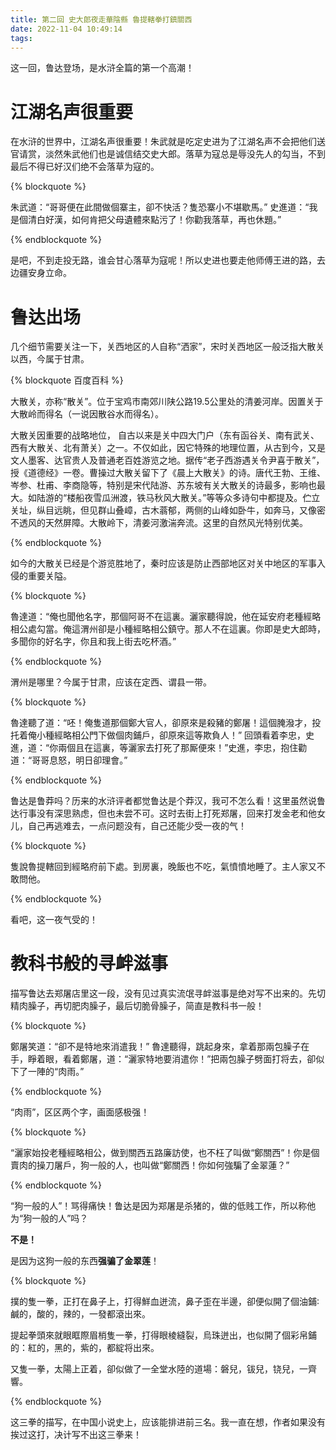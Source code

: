 ```yaml
---
title: 第二回 史大郎夜走華陰縣 魯提轄拳打鎮關西
date: 2022-11-04 10:49:14
tags:
---
```


这一回，鲁达登场，是水浒全篇的第一个高潮！

<!-- more -->

# 江湖名声很重要

在水浒的世界中，江湖名声很重要！朱武就是吃定史进为了江湖名声不会把他们送官请赏，淡然朱武他们也是诚信结交史大郎。落草为寇总是辱没先人的勾当，不到最后不得已好汉们绝不会落草为寇的。

{% blockquote %}

朱武道：“哥哥便在此間做個寨主，卻不快活？隻恐寨小不堪歇馬。”
史進道：“我是個清白好漢，如何肯把父母遺體來點污了！你勸我落草，再也休題。”

{% endblockquote %}

是吧，不到走投无路，谁会甘心落草为寇呢！所以史进也要走他师傅王进的路，去边疆安身立命。

# 鲁达出场

几个细节需要关注一下，关西地区的人自称“洒家”，宋时关西地区一般泛指大散关以西，今属于甘肃。

{% blockquote 百度百科 %}

大散关，亦称“散关”。位于宝鸡市南郊川陕公路19.5公里处的清姜河岸。因置关于大散岭而得名（一说因散谷水而得名）。

大散关因重要的战略地位， 自古以来是关中四大门户（东有函谷关、南有武关、西有大散关、北有萧关）之一。不仅如此，因它特殊的地理位置，从古到今，又是文人墨客、达官贵人及普通老百姓游览之地。据传“老子西游遇关令尹喜于散关”，授《道德经》一卷。曹操过大散关留下了《晨上大散关》的诗。唐代王勃、王维、岑参、杜甫、李商隐等，特别是宋代陆游、苏东坡有关大散关的诗最多，影响也最大。如陆游的“楼船夜雪瓜洲渡，铁马秋风大散关。”等等众多诗句中都提及。伫立关址，纵目远眺，但见群山叠嶂，古木蓊郁，两侧的山峰如卧牛，如奔马，又像密不透风的天然屏障。大散岭下，清姜河激湍奔流。这里的自然风光特别优美。

{% endblockquote %}

如今的大散关已经是个游览胜地了，秦时应该是防止西部地区对关中地区的军事入侵的重要关隘。

{% blockquote %}

魯達道：“俺也聞他名字，那個阿哥不在這裏。灑家聽得說，他在延安府老種經略相公處勾當。俺這渭州卻是小種經略相公鎮守。那人不在這裏。你即是史大郎時，多聞你的好名字，你且和我上街去吃杯酒。”

{% endblockquote %}

渭州是哪里？今属于甘肃，应该在定西、谓县一带。


{% blockquote %}

魯達聽了道：“呸！俺隻道那個鄭大官人，卻原來是殺豬的鄭屠！這個腌潑才，投托着俺小種經略相公門下做個肉鋪戶，卻原來這等欺負人！”
回頭看着李忠，史進，道：“你兩個且在這裏，等灑家去打死了那厮便來！”史進，李忠，抱住勸道：“哥哥息怒，明日卻理會。”

{% endblockquote %}

鲁达是鲁莽吗？历来的水浒评者都觉鲁达是个莽汉，我可不怎么看！这里虽然说鲁达行事没有深思熟虑，但也未尝不可。这时去街上打死郑屠，回来打发金老和他女儿，自己再逃难去，一点问题没有，自己还能少受一夜的气！


{% blockquote %}

隻說魯提轄回到經略府前下處。到房裏，晚飯也不吃，氣憤憤地睡了。主人家又不敢問他。

{% endblockquote %}

看吧，这一夜气受的！

# 教科书般的寻衅滋事

描写鲁达去郑屠店里这一段，没有见过真实流氓寻衅滋事是绝对写不出来的。先切精肉臊子，再切肥肉臊子，最后切脆骨臊子，简直是教科书一般！

{% blockquote %}

鄭屠笑道：“卻不是特地來消遣我！”
魯達聽得，跳起身來，拿着那兩包臊子在手，睜着眼，看着鄭屠，道：“灑家特地要消遣你！”把兩包臊子劈面打将去，卻似下了一陣的“肉雨。”

{% endblockquote %}

“肉雨”，区区两个字，画面感极强！

{% blockquote %}

“灑家始投老種經略相公，做到關西五路廉訪使，也不枉了叫做“鄭關西”！你是個賣肉的操刀屠戶，狗一般的人，也叫做“鄭關西！你如何強騙了金翠蓮？”

{% endblockquote %}

“狗一般的人”！骂得痛快！鲁达是因为郑屠是杀猪的，做的低贱工作，所以称他为“狗一般的人”吗？

**不是！**

是因为这狗一般的东西**强骗了金翠莲**！


{% blockquote %}

撲的隻一拳，正打在鼻子上，打得鮮血迸流，鼻子歪在半邊，卻便似開了個油鋪∶鹹的，酸的，辣的，一發都滾出來。

提起拳頭來就眼眶際眉梢隻一拳，打得眼棱縫裂，烏珠迸出，也似開了個彩帛鋪的：紅的，黑的，紫的，都綻将出來。

又隻一拳，太陽上正着，卻似做了一全堂水陸的道場：磐兒，钹兒，铙兒，一齊響。

{% endblockquote %}

这三拳的描写，在中国小说史上，应该能排进前三名。我一直在想，作者如果没有挨过这打，决计写不出这三拳来！
